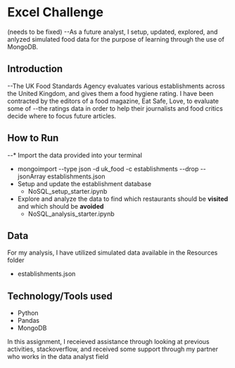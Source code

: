 # Excel Challenge
 (needs to be fixed)
--As a future analyst, I setup, updated, explored, and anlyzed simulated food data for the purpose of learning through the use of MongoDB.

## **Introduction**<br/>
--The UK Food Standards Agency evaluates various establishments across the United Kingdom, and gives them a food hygiene rating. I have been contracted by the editors of a food magazine, Eat Safe, Love, to evaluate some of --the ratings data in order to help their journalists and food critics decide where to focus future articles.

## **How to Run** <br/>
--* Import the data provided into your terminal <br/>
  * mongoimport --type json -d uk_food -c establishments --drop --jsonArray establishments.json <br/>
* Setup and update the establishment database <br/>
  * NoSQL_setup_starter.ipynb <br/>
* Explore and analyze the data to find which restaurants should be **visited** and which should be **avoided** <br/>
  * NoSQL_analysis_starter.ipynb  <br/>

## **Data**
For my analysis, I have utilized simulated data available in the Resources folder <br/>
   * establishments.json <br/>

## **Technology/Tools used**
* Python <br/>
* Pandas <br/>
* MongoDB <br/>

In this assignment, I receieved assistance through looking at previous activities, stackoverflow, and received some support through my partner who works in the data analyst field
